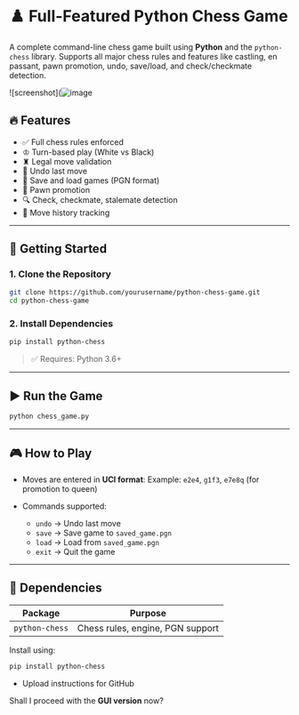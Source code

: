 
# ♟️ Full-Featured Python Chess Game

A complete command-line chess game built using **Python** and the `python-chess` library. Supports all major chess rules and features like castling, en passant, pawn promotion, undo, save/load, and check/checkmate detection.

![screenshot](![image](https://github.com/user-attachments/assets/4ad61dbe-45ef-4c95-9727-a2b9d23158c1)


## 🔥 Features

- ✅ Full chess rules enforced
- ♔ Turn-based play (White vs Black)
- ♜ Legal move validation
- 🔁 Undo last move
- 💾 Save and load games (PGN format)
- 👑 Pawn promotion
- 🔍 Check, checkmate, stalemate detection
- 📜 Move history tracking

---

## 🚀 Getting Started

### 1. Clone the Repository

```bash
git clone https://github.com/yourusername/python-chess-game.git
cd python-chess-game
````

### 2. Install Dependencies

```bash
pip install python-chess
```

> ✅ Requires: Python 3.6+

---

## ▶️ Run the Game

```bash
python chess_game.py
```

---

## 🎮 How to Play

* Moves are entered in **UCI format**:
  Example: `e2e4`, `g1f3`, `e7e8q` (for promotion to queen)

* Commands supported:

  * `undo` → Undo last move
  * `save` → Save game to `saved_game.pgn`
  * `load` → Load from `saved_game.pgn`
  * `exit` → Quit the game

---

## 🧠 Dependencies

| Package        | Purpose                          |
| -------------- | -------------------------------- |
| `python-chess` | Chess rules, engine, PGN support |

Install using:

```bash
pip install python-chess
```




- Upload instructions for GitHub

Shall I proceed with the **GUI version** now?
```
